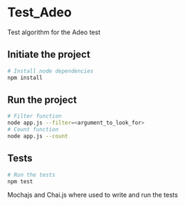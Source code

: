 # Test_Adeo
Test algorithm for the Adeo test

## Initiate the project
```bash
# Install node dependencies
npm install
```

## Run the project
```bash
# Filter function
node app.js --filter=<argument_to_look_for>
# Count function
node app.js --count
```

## Tests
```bash
# Run the tests
npm test
```
Mochajs and Chai.js where used to write and run the tests
